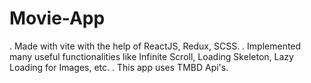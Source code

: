 # Movie-App

. Made with vite with the help of ReactJS, Redux, SCSS.
. Implemented many useful functionalities like Infinite Scroll, Loading Skeleton, Lazy Loading for Images, etc.
. This app uses TMBD Api's.
